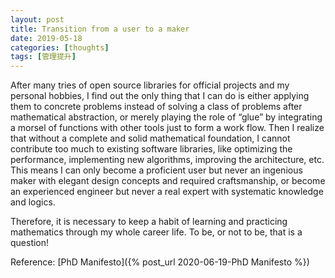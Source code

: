 ```yaml
---
layout: post
title: Transition from a user to a maker
date: 2019-05-18
categories: [thoughts]
tags: [管理提升]
---
```


After many tries of open source libraries for official projects and my personal hobbies, I find out the only thing that I can do is either applying them to concrete problems instead of solving a class of problems after mathematical abstraction, or merely playing the role of “glue” by integrating a morsel of functions with other tools just to form a work flow. Then I realize that without a complete and solid mathematical foundation, I cannot contribute too much to existing software libraries, like optimizing the performance, implementing new algorithms, improving the architecture, etc. This means I can only become a proficient user but never an ingenious maker with elegant design concepts and required craftsmanship, or become an experienced engineer but never a real expert with systematic knowledge and logics.

Therefore, it is necessary to keep a habit of learning and practicing mathematics through my whole career life. To be, or not to be, that is a question!

Reference: [PhD Manifesto]({% post_url 2020-06-19-PhD Manifesto %})
